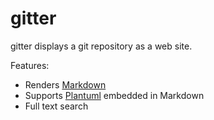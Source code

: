 # gitter

gitter displays a git repository as a web site.

Features:
* Renders [Markdown](https://en.wikipedia.org/wiki/Markdown)
* Supports [Plantuml](http://plantuml.com/) embedded in Markdown
* Full text search
